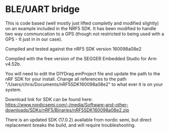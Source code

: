 # BLE/UART bridge
This is code based (well mostly just lifted completly and modified slightly) on an example included in the NRF5 SDK.  It has been modified to handle two way communcation to a GPS (though not restricted to being used with a GPS - It just in in our case).

Compiled and tested against the nRF5 SDK version 160098a08e2

Compiled with the free version of the SEGGER Embedded Studio for Arm v4.52b.

You will need to edit the DIYDrag.emProject file and update the path to the nRF SDK for your install.  Change all references to the path "/Users/chris/Documents/nRF5SDK160098a08e2" to what ever it is on your system.

Download link for SDK can be found here:
https://www.nordicsemi.com/-/media/Software-and-other-downloads/SDKs/nRF5/Binaries/nRF5SDK160098a08e2.zip

There is an updated SDK (17.0.2) available from nordic semi, but direct replacement breaks the build, and will require troubleshooting. 